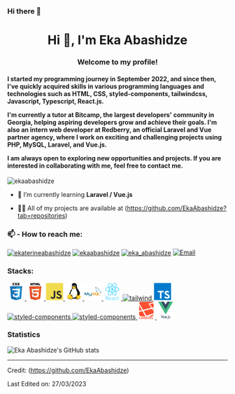 ### Hi there 👋

<h1 align="center">Hi 👋, I'm Eka Abashidze</h1>
<h3 align="center">Welcome to my profile!</h3>

<h4>I started my programming journey in September 2022, and since then, I've quickly acquired skills in various programming languages and technologies such as HTML, CSS, styled-components, tailwindcss, Javascript, Typescript, React.js.

I'm currently a tutor at Bitcamp, the largest developers' community in Georgia, helping aspiring developers grow and achieve their goals. I'm also an intern web developer at Redberry, an official Laravel and Vue partner agency, where I work on exciting and challenging projects using PHP, MySQL, Laravel, and Vue.js.

I am always open to exploring new opportunities and projects. If you are interested in collaborating with me, feel free to contact me.</h4> 

<p align="left"> <img src="https://komarev.com/ghpvc/?username=ekaabashidze" alt="ekaabashidze" /> </p>

- 🌱 I’m currently learning **Laravel / Vue.js**

- 👨‍💻 All of my projects are available at (https://github.com/EkaAbashidze?tab=repositories)


<h3 align="left">📫 - How to reach me:</h3>
<p align="left">
<a href="https://www.linkedin.com/in/ekaterine-abashidze-812b8266/" target="blank"><img align="center" src="https://raw.githubusercontent.com/rahuldkjain/github-profile-readme-generator/master/src/images/icons/Social/linked-in-alt.svg" alt="ekaterineabashidze" height="30" width="40" /></a>
<a href="https://www.facebook.com/eka.abashidze10" target="blank"><img align="center" src="https://raw.githubusercontent.com/rahuldkjain/github-profile-readme-generator/master/src/images/icons/Social/facebook.svg" alt="ekaabashidze" height="30" width="40" /></a>
<a href="https://www.instagram.com/eka_abashidze/" target="blank"><img align="center" src="https://raw.githubusercontent.com/rahuldkjain/github-profile-readme-generator/master/src/images/icons/Social/instagram.svg" alt="eka_abashidze" height="30" width="40" /></a>
<a href="mailto:eka.abashidze@gmail.ge"><img src="https://img.icons8.com/fluent/48/000000/gmail.png" alt="Email"></a>
</p>

### Stacks:


<a href="https://www.w3schools.com/css/" target="_blank" rel="noreferrer"> <img src="https://raw.githubusercontent.com/devicons/devicon/master/icons/css3/css3-original-wordmark.svg" alt="css3" width="40" height="40"/> </a> <a href="https://www.w3.org/html/" target="_blank" rel="noreferrer"> <img src="https://raw.githubusercontent.com/devicons/devicon/master/icons/html5/html5-original-wordmark.svg" alt="html5" width="40" height="40"/> </a>
<a href="https://developer.mozilla.org/en-US/docs/Web/JavaScript" target="_blank" rel="noreferrer"> <img src="https://raw.githubusercontent.com/devicons/devicon/master/icons/javascript/javascript-original.svg" alt="javascript" width="40" height="40"/> </a>
<a href="https://www.linux.org/" target="_blank" rel="noreferrer"> <img src="https://raw.githubusercontent.com/devicons/devicon/master/icons/linux/linux-original.svg" alt="linux" width="40" height="40"/> </a> 
<a href="https://www.mysql.com/" target="_blank" rel="noreferrer"> <img src="https://raw.githubusercontent.com/devicons/devicon/master/icons/mysql/mysql-original-wordmark.svg" alt="mysql" width="40" height="40"/> </a>
<a href="https://reactjs.org/" target="_blank" rel="noreferrer"> <img src="https://raw.githubusercontent.com/devicons/devicon/master/icons/react/react-original-wordmark.svg" alt="react" width="40" height="40"/> </a>
<a href="https://tailwindcss.com/" target="_blank" rel="noreferrer"> <img src="https://www.vectorlogo.zone/logos/tailwindcss/tailwindcss-icon.svg" alt="tailwind" width="40" height="40"/> </a>
<a href="https://www.typescriptlang.org/" target="_blank" rel="noreferrer"> <img src="https://raw.githubusercontent.com/devicons/devicon/master/icons/typescript/typescript-original.svg" alt="typescript" width="40" height="40"/> </a>
<a href="https://styled-components.com/" target="_blank" rel="noreferrer"> <img src="https://raw.githubusercontent.com/styled-components/brand/master/styled-components.png" alt="styled-components" width="40" height="40"/> </a>
<a href="https://styled-components.com/" target="_blank" rel="noreferrer"> <img src="https://raw.githubusercontent.com/styled-components/brand/master/styled-components.png" alt="styled-components" width="40" height="40"/> </a>
<a href="https://laravel.com/" target="_blank" rel="noreferrer"> <img src="https://raw.githubusercontent.com/devicons/devicon/master/icons/laravel/laravel-plain-wordmark.svg" alt="laravel" width="40" height="40"/> </a>
<a href="https://vuejs.org/" target="_blank" rel="noreferrer"> <img src="https://raw.githubusercontent.com/devicons/devicon/master/icons/vuejs/vuejs-original-wordmark.svg" alt="vue.js" width="40" height="40"/> </a>


### Statistics

![Eka Abashidze's GitHub stats](https://github-readme-stats.vercel.app/api?username=ekaabashidze&show_icons=true&theme=radical)

----
Credit: (https://github.com/EkaAbashidze)

Last Edited on: 27/03/2023


<!--
**EkaAbashidze/EkaAbashidze** is a ✨ _special_ ✨ repository because its `README.md` (this file) appears on your GitHub profile.

Here are some ideas to get you started:

- 🔭 I’m currently working on ...
- 🌱 I’m currently learning ...
- 👯 I’m looking to collaborate on ...
- 🤔 I’m looking for help with ...
- 💬 Ask me about ...
- 📫 How to reach me: ...
- 😄 Pronouns: ...
- ⚡ Fun fact: ...
-->
